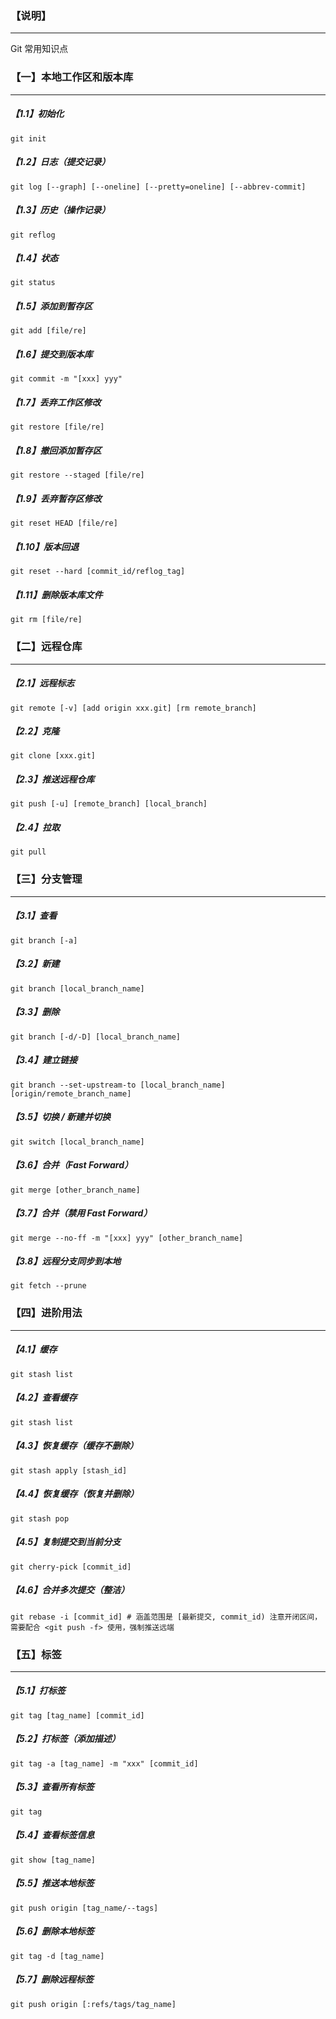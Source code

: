 ### 【说明】

***

Git 常用知识点





### 【一】本地工作区和版本库

***

##### 【1.1】初始化

```shell
git init
```

##### 【1.2】日志（提交记录）

```shell
git log [--graph] [--oneline] [--pretty=oneline] [--abbrev-commit]
```

##### 【1.3】历史（操作记录）

```shell
git reflog
```

##### 【1.4】状态

```shell
git status
```

##### 【1.5】添加到暂存区

```shell
git add [file/re]
```

##### 【1.6】提交到版本库

```shell
git commit -m "[xxx] yyy"
```

##### 【1.7】丢弃工作区修改

```shell
git restore [file/re]
```

##### 【1.8】撤回添加暂存区

```shell
git restore --staged [file/re]
```

##### 【1.9】丢弃暂存区修改

```shell
git reset HEAD [file/re]
```

##### 【1.10】版本回退

```shell
git reset --hard [commit_id/reflog_tag]
```

##### 【1.11】删除版本库文件

```shell
git rm [file/re]
```



### 【二】远程仓库

***

##### 【2.1】远程标志

```shell
git remote [-v] [add origin xxx.git] [rm remote_branch]
```

##### 【2.2】克隆

```shell
git clone [xxx.git]
```

##### 【2.3】推送远程仓库

```shell
git push [-u] [remote_branch] [local_branch]
```

##### 【2.4】拉取

```shell
git pull
```



### 【三】分支管理

***

##### 【3.1】查看

```shell
git branch [-a]
```

##### 【3.2】新建

```shell
git branch [local_branch_name]
```

##### 【3.3】删除

```shell
git branch [-d/-D] [local_branch_name]
```

##### 【3.4】建立链接

```shell
git branch --set-upstream-to [local_branch_name] [origin/remote_branch_name]
```

##### 【3.5】切换 / 新建并切换

```shell
git switch [local_branch_name]
```

##### 【3.6】合并（Fast Forward）

```shell
git merge [other_branch_name]
```

##### 【3.7】合并（禁用 Fast Forward）

```shell
git merge --no-ff -m "[xxx] yyy" [other_branch_name]
```

##### 【3.8】远程分支同步到本地

```shell
git fetch --prune
```



### 【四】进阶用法

***

##### 【4.1】缓存

```shell
git stash list
```

##### 【4.2】查看缓存

```shell
git stash list
```

##### 【4.3】恢复缓存（缓存不删除）

```shell
git stash apply [stash_id]
```

##### 【4.4】恢复缓存（恢复并删除）

```shell
git stash pop
```

##### 【4.5】复制提交到当前分支

```shell
git cherry-pick [commit_id]
```

##### 【4.6】合并多次提交（整洁）

```shell
git rebase -i [commit_id] # 涵盖范围是 [最新提交, commit_id) 注意开闭区间，需要配合 <git push -f> 使用，强制推送远端
```



### 【五】标签

***

##### 【5.1】打标签

```shell
git tag [tag_name] [commit_id]
```

##### 【5.2】打标签（添加描述）

```shell
git tag -a [tag_name] -m "xxx" [commit_id]
```

##### 【5.3】查看所有标签

```shell
git tag
```

##### 【5.4】查看标签信息

```shell
git show [tag_name]
```

##### 【5.5】推送本地标签

```shell
git push origin [tag_name/--tags]
```

##### 【5.6】删除本地标签

```shell
git tag -d [tag_name]
```

##### 【5.7】删除远程标签

```shell
git push origin [:refs/tags/tag_name]
```
